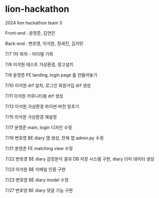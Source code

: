 # lion-hackathon
2024 lion hackathon team 3

Front-end : 윤영준, 김연진

Back-end  : 변호영, 이석원, 정세진, 김지민

7/7 1차 회의 - 아이템 기획

7/8 이석원 테스트 가상환경, 장고설치

7/9 윤영준 FE landing, login page 틀 만들어놓기

7/10 이석원 drf 설치, 로그인 회원가입 drf 생성

7/11 이석원 커뮤니티용 drf 생성

7/13 이석원 가상환경 파이썬 버전 맞추기

7/15 이석원 가상환경 재설정

7/17 윤영준 main, login 디자인 수정

7/19 변호영 BE diary 앱 생성, 전체 앱 admin.py 수정

7/21 윤영준 FE matching view 수정

7/22 변호영 BE diary 감정분석 결과 DB 저장 시스템 구현, diary 더미 데이터 생성

7/23 이석원 BE 이메일 인증 구현

7/23 변호영 BE diary model 수정

7/27 변호영 BE diary 댓글 기능 구현
